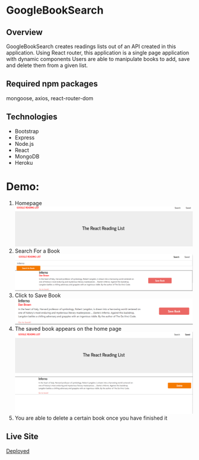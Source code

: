 # GoogleBookSearch

## Overview
GoogleBookSearch creates readings lists out of an API created in this application. Using React router, this application is a single page application with dynamic components Users are able to manipulate books to add, save and delete them from a given list.

## Required npm packages
mongoose, axios, react-router-dom

## Technologies
* Bootstrap
* Express
* Node.js
* React
* MongoDB
* Heroku

<h1>Demo:</h1>
<ol>
<li>Homepage</li>
<img src='./home.png'>

<br>

<li>Search For a Book</li>
<img src='./search.png'>


<br>

<li>Click to Save Book</li>
<img src='./saveBook.png'>


<br>

<li>The saved book appears on the home page</li>
<img src='./savedHome.png'>

<br>
<li>You are able to delete a certain book once you have finished it</li>

</ol>

## Live Site
[Deployed](https://react-bookshelf2020.herokuapp.com/)